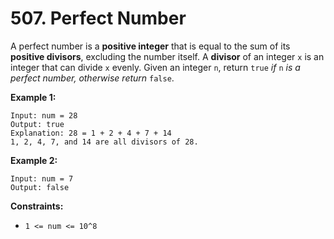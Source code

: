 # 507. Perfect Number
A perfect number is a **positive integer** that is equal to the sum of its **positive divisors**, excluding the number itself. A **divisor** of an integer `x` is an integer that can divide `x` evenly. Given an integer `n`, return `true` *if* `n` *is a perfect number, otherwise return* `false`.

**Example 1:**
```
Input: num = 28
Output: true
Explanation: 28 = 1 + 2 + 4 + 7 + 14
1, 2, 4, 7, and 14 are all divisors of 28.
```

**Example 2:**
```
Input: num = 7
Output: false
```  

**Constraints:**
- `1 <= num <= 10^8`
